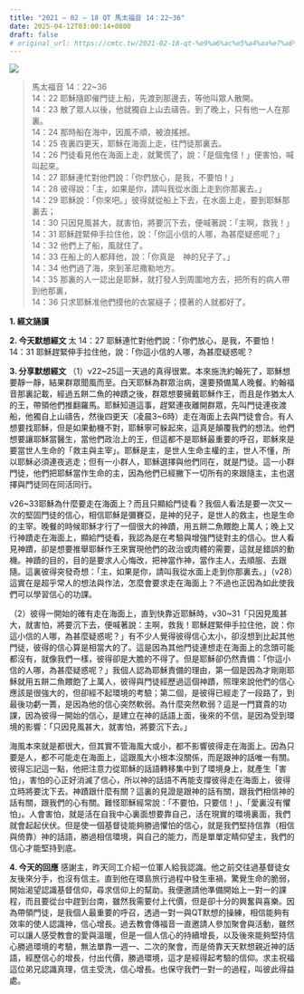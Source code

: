 ```yaml
---
title: "2021 – 02 – 18 QT 馬太福音 14：22~36"
date: 2025-04-12T03:00:14+0800
draft: false
# original_url: https://cmtc.tw/2021-02-18-qt-%e9%a6%ac%e5%a4%aa%e7%a6%8f%e9%9f%b3-14%ef%bc%9a2236
---
```


![](/images/qt.jpg)
> 馬太福音 14：22\~36  
> 14：22 耶穌隨即催門徒上船，先渡到那邊去，等他叫眾人散開。  
> 14：23 散了眾人以後，他就獨自上山去禱告。到了晚上，只有他一人在那裏。  
> 14：24 那時船在海中，因風不順，被浪搖撼。  
> 14：25 夜裏四更天，耶穌在海面上走，往門徒那裏去。  
> 14：26 門徒看見他在海面上走，就驚慌了，說：「是個鬼怪！」便害怕，喊叫起來。  
> 14：27 耶穌連忙對他們說：「你們放心，是我，不要怕！」  
> 14：28 彼得說：「主，如果是你，請叫我從水面上走到你那裏去。」  
> 14：29 耶穌說：「你來吧。」彼得就從船上下去，在水面上走，要到耶穌那裏去；  
> 14：30 只因見風甚大，就害怕，將要沉下去，便喊著說：「主啊，救我！」  
> 14：31 耶穌趕緊伸手拉住他，說：「你這小信的人哪，為甚麼疑惑呢？」  
> 14：32 他們上了船，風就住了。  
> 14：33 在船上的人都拜他，說：「你真是　神的兒子了。」  
> 14：34 他們過了海，來到革尼撒勒地方。  
> 14：35 那裏的人一認出是耶穌，就打發人到周圍地方去，把所有的病人帶到他那裏，  
> 14：36 只求耶穌准他們摸他的衣裳繸子；摸著的人就都好了。

**1. 經文誦讀**

**2.  今天默想經文**
太 14：27 耶穌連忙對他們說：「你們放心，是我，不要怕！  
14：31 耶穌趕緊伸手拉住他，說：「你這小信的人哪，為甚麼疑惑呢？

**3. 分享默想經文**
（1）v22\~25這一天過的真得很累。本來施洗約翰死了，耶穌想要靜一靜，結果群眾聞風而至。白天耶穌為群眾治病，還要預備萬人晚餐。約翰福音那裏記載，經過五餅二魚的神蹟之後，群眾想要擁戴耶穌作王，而且是作猶太人的王，帶領他們推翻羅馬。耶穌知道這事，趕緊連夜離開群眾，先叫門徒連夜渡船，他獨自上山禱告，然後四更天（凌晨3\~6時）走在海面上去與門徒會合。有人想要找耶穌，但是如果動機不對，耶穌寧可躲起來，這真是顛覆我們的想法。他們想要讓耶穌當醫生，當他們政治上的王，但這都不是耶穌最重要的呼召，耶穌來是要當世人生命的「救主與主宰」。耶穌是主，是世人生命主權的主，世人不懂，所以耶穌必須連夜逃走；但有一小群人，耶穌選擇與他們同在，就是門徒。這一小群門徒，他們把耶穌當作生命的主，因為他們已經撇下一切所有的來跟隨主，主也選擇與門徒同在同活同行。

v26\~33耶穌為什麼要走在海面上？而且只顯給門徒看？我個人看法是要一次又一次的堅固門徒的信心，相信耶穌是彌賽亞，是神的兒子，是世人的救主，也是生命的主宰。晚餐的時候耶穌才行了一個很大的神蹟，用五餅二魚餵飽上萬人；晚上又行神蹟走在海面上，顯給門徒看，我認為是在考驗與增強門徒對主的信心。世人看見神蹟，卻是想要推舉耶穌作王來實現他們的政治或肉體的需要，這就是錯誤的動機。神蹟的目的，目的是要求人心悔改，把神當作神，當作主人，去順服、去跟隨。這裏彼得突發奇想：「主，如果是你，請叫我從水面上走到你那裏去。」（v28）這實在是超乎常人的想法與作法，怎麼會要求走在海面上？不過也正因為如此使我們可以學習信心的功課。

（2）彼得一開始的確有走在海面上，直到快靠近耶穌時，v30\~31「只因見風甚大，就害怕，將要沉下去，便喊著說：主啊，救我！耶穌趕緊伸手拉住他，說：你這小信的人哪，為甚麼疑惑呢？」有不少人覺得彼得信心太小，卻沒想到比起其他門徒，彼得的信心算是相當大的了。這是因為其他門徒連想走在海面上的念頭可能都沒有，就像我們一樣，彼得卻是大膽的不得了。但是耶穌卻仍然責備：「你這小信的人哪，為甚麼疑惑呢？」我個人認為耶穌責備的理由，第一個是因為才剛剛耶穌就用五餅二魚餵飽了上萬人，彼得與門徒經歷過這個神蹟，照理來說他們的信心應該是很強大的，但卻經不起環境的考驗；第二個，是彼得已經走了一段路了，到最後功虧一簣，是因為他的信心突然軟弱。為什麼突然軟弱？這是一門寶貴的功課，因為彼得一開始的信心，是建立在神的話語上面，後來的不信，是因為受到環境的影響：「只因見風甚大，就害怕，將要沉下去。」

海風本來就是都很大，但其實不管海風大或小，都不影響彼得走在海面上。因為只要是人，都不可能走在海面上，這跟風大小根本沒關係，而是跟神的話唯一有關。彼得忘記這一點，他把注意力從耶穌的話語轉移集中到了環境身上，就產生「害怕」，害怕的心正好消滅了信心，所以神的話語不再能支撐彼得走在海面上，彼得立時將要沈下去。神蹟跟什麼有關？這裏的見證是跟神的話有關，跟我們相信神的話有關，跟我們的心有關。難怪耶穌經常說：「不要怕，只要信！」、「愛裏沒有懼怕」。人會害怕，就是活在自我中心裏面想要靠自己，活在現實的環境裏面，我們就會起起伏伏。但是使一個基督徒能夠勝過懼怕的信心，就是我們堅持信靠（相信與倚靠）神的話語，勝過相信環境，與自己的能力，而是單單定睛仰望主，我們的信心才能堅持到底。

**4. 今天的回應**
感謝主，昨天同工介紹一位軍人給我認識。他之前交往過基督徒女友後來分手，也沒有信主。直到他在環島旅行過程中發生車禍，驚覺生命的脆弱，開始渴望認識基督信仰，尋求信仰上的幫助。我便邀請他準備開始上一對一的課程，而且要從台中趕到台南，雖然我需要付上代價，但是卻十分的興奮與喜樂。因為帶領門徒，是我個人最重要的呼召，透過一對一與QT默想的操練，相信能夠有效率的使人認識神，信心增長。過去教會傳福音一直邀請人參加聚會與活動，雖然可以讓人感受教會的愛與溫暖，但是一個人信心的持續增長，以及後來能夠堅持信心勝過環境的考驗，無法單靠一週一、二次的聚會，而是倚靠天天默想親近神的話語，經歷信心的增長，付出代價，勝過環境，這才是經得起考驗的信仰。求主祝福這位弟兄認識真理，信主受洗，信心增長。也保守我們一對一的過程，叫彼此得益處。
